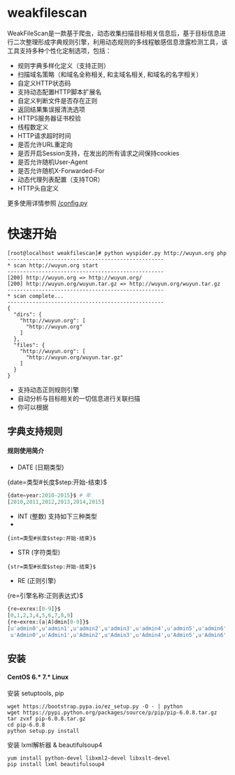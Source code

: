 # weakfilescan
WeakFileScan是一款基于爬虫，动态收集扫描目标相关信息后，基于目标信息进行二次整理形成字典规则引擎，利用动态规则的多线程敏感信息泄露检测工具，该工具支持多种个性化定制选项，包括：
* 规则字典多样化定义（支持正则）
* 扫描域名策略（和域名全称相关, 和主域名相关, 和域名的名字相关）
* 自定义HTTP状态码
* 支持动态配置HTTP脚本扩展名
* 自定义判断文件是否存在正则
* 返回结果集误报清洗选项
* HTTPS服务器证书校验
* 线程数定义
* HTTP请求超时时间
* 是否允许URL重定向
* 是否开启Session支持，在发出的所有请求之间保持cookies
* 是否允许随机User-Agent
* 是否允许随机X-Forwarded-For
* 动态代理列表配置（支持TOR）
* HTTP头自定义

更多使用详情参照 [/config.py](https://github.com/ring04h/weakfilescan/blob/master/config.py)

# 快速开始
```
[root@localhost weakfilescan]# python wyspider.py http://wuyun.org php
--------------------------------------------------
* scan http://wuyun.org start
--------------------------------------------------
[200] http://wuyun.org => http://wuyun.org/
[200] http://wuyun.org/wuyun.tar.gz => http://wuyun.org/wuyun.tar.gz
--------------------------------------------------
* scan complete...
--------------------------------------------------
{
  "dirs": {
    "http://wuyun.org": [
      "http://wuyun.org"
    ]
  }, 
  "files": {
    "http://wuyun.org": [
      "http://wuyun.org/wuyun.tar.gz"
    ]
  }
}
```

* 支持动态正则规则引擎
* 自动分析与目标相关的一切信息进行关联扫描
* 你可以根据

## 字典支持规则
#### 规则使用简介

* DATE (日期类型)

{date=类型#长度$step:开始-结束}$

``` python
{date=year:2010-2015}$ # 年
[2010,2011,2012,2013,2014,2015]
```

* INT (整数)
支持如下三种类型
* 
```
{int=类型#长度$step:开始-结束}$
```

* STR (字符类型)

```
{str=类型#长度$step:开始-结束}$
```

* RE (正则引擎)

{re=引擎名称:正则表达式}$

``` python
{re=exrex:[0-9]}$
[0,1,2,3,4,5,6,7,8,9]
{re=exrex:(a|A)dmin[0-9]}$
[u'admin0',u'admin1',u'admin2',u'admin3',u'admin4',u'admin5',u'admin6',u'admin7',u'admin8',u'admin9',
 u'Admin0',u'Admin1',u'Admin2',u'Admin3',u'Admin4',u'Admin5',u'Admin6',u'Admin7',u'Admin8',u'Admin9']
```

## 安装
#### CentOS 6.* 7.* Linux
安装 setuptools, pip
``` shell
wget https://bootstrap.pypa.io/ez_setup.py -O - | python
wget https://pypi.python.org/packages/source/p/pip/pip-6.0.8.tar.gz
tar zvxf pip-6.0.8.tar.gz
cd pip-6.0.8
python setup.py install
```
安装 lxml解析器 & beautifulsoup4
``` shell
yum install python-devel libxml2-devel libxslt-devel
pip install lxml beautifulsoup4
```